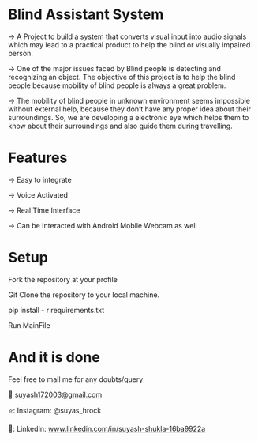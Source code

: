 # Blind Assistant System
-> A Project to build a system that converts visual input into audio signals which may lead to a practical product to help the blind or visually impaired person.

-> One of the major issues faced by Blind people is detecting and recognizing an object. The objective of this project is to help the blind people because mobility of blind people is always a great problem. 

-> The mobility of blind people in unknown environment seems impossible without external help, because they don’t have any proper idea about their surroundings. So, we are developing a electronic eye which helps them to know about their surroundings and also guide them during travelling.

# Features
-> Easy to integrate

-> Voice Activated

-> Real Time Interface

-> Can be Interacted with Android Mobile Webcam as well

# Setup
Fork the repository at your profile

Git Clone the repository to your local machine.

pip install - r requirements.txt

Run MainFile

# And it is done
Feel free to mail me for any doubts/query

📧 suyash172003@gmail.com

⭐: Instagram: @suyas_hrock

💙: LinkedIn: www.linkedin.com/in/suyash-shukla-16ba9922a

